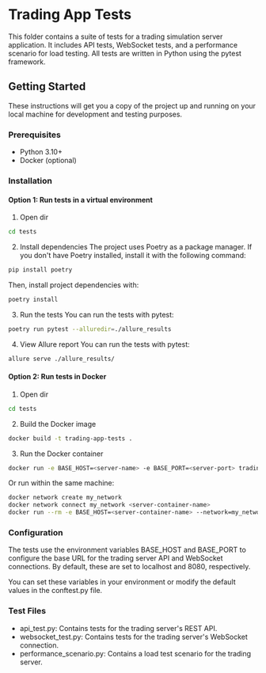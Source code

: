 # Trading App Tests
This folder contains a suite of tests for a trading simulation server application.
It includes API tests, WebSocket tests, and a performance scenario for load testing.
All tests are written in Python using the pytest framework.

## Getting Started
These instructions will get you a copy of the project up and running on your local machine for development and testing purposes.

### Prerequisites
- Python 3.10+
- Docker (optional)

### Installation
#### Option 1: Run tests in a virtual environment

1. Open dir
```bash
cd tests
```

2. Install dependencies
The project uses Poetry as a package manager. If you don't have Poetry installed, install it with the following command:
```bash
pip install poetry
```
Then, install project dependencies with:
```bash
poetry install
```

3. Run the tests
You can run the tests with pytest:
```bash
poetry run pytest --alluredir=./allure_results
```

4. View Allure report
You can run the tests with pytest:
```bash
allure serve ./allure_results/
```

#### Option 2: Run tests in Docker
1. Open dir
```bash
cd tests
```

2. Build the Docker image
```bash
docker build -t trading-app-tests .
```

3. Run the Docker container
```bash
docker run -e BASE_HOST=<server-name> -e BASE_PORT=<server-port> trading-app-tests
```
Or run within the same machine:
```bash
docker network create my_network
docker network connect my_network <server-container-name>
docker run --rm -e BASE_HOST=<server-container-name> --network=my_network trading-app-tests
```

### Configuration
The tests use the environment variables BASE_HOST and BASE_PORT to configure the base URL for the trading server API and WebSocket connections.
By default, these are set to localhost and 8080, respectively.

You can set these variables in your environment or modify the default values in the conftest.py file.

### Test Files
- api_test.py: Contains tests for the trading server's REST API.
- websocket_test.py: Contains tests for the trading server's WebSocket connection.
- performance_scenario.py: Contains a load test scenario for the trading server.

